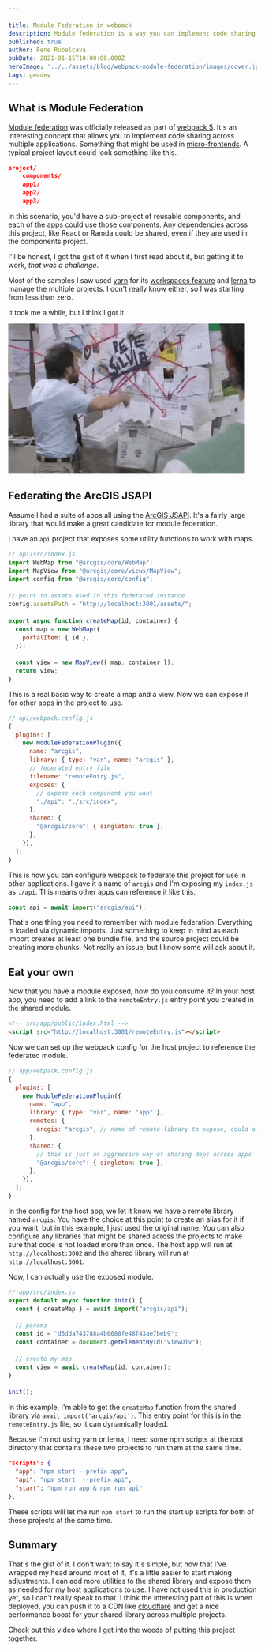 ```yaml
---

title: Module Federation in webpack
description: Module federation is a way you can implement code sharing in your apps
published: true
author: Rene Rubalcava
pubDate: 2021-01-15T10:00:00.000Z
heroImage: '../../assets/blog/webpack-module-federation/images/cover.jpg'
tags: geodev
---
```


## What is Module Federation

[Module federation](https://module-federation.github.io/) was officially
released as part of
[webpack 5](https://webpack.js.org/concepts/module-federation/). It's an
interesting concept that allows you to implement code sharing across multiple
applications. Something that might be used in
[micro-frontends](https://micro-frontends.org/). A typical project layout could
look something like this.

```json
project/
    components/
    app1/
    app2/
    app3/
```

In this scenario, you'd have a sub-project of reusable components, and each of
the apps could use those components. Any dependencies across this project, like
React or Ramda could be shared, even if they are used in the components project.

I'll be honest, I got the gist of it when I first read about it, but getting it
to work, _that was a challenge_.

Most of the samples I saw used [yarn](https://yarnpkg.com/) for its
[workspaces feature](https://yarnpkg.com/features/workspaces) and
[lerna](https://github.com/lerna/lerna) to manage the multiple projects. I don't
really know either, so I was starting from less than zero.

It took me a while, but I think I got it.

![learning webpack module federation](../../assets/blog/webpack-module-federation/images/charlie.gif "learning webpack module federation")

## Federating the ArcGIS JSAPI

Assume I had a suite of apps all using the
[ArcGIS JSAPI](https://developers.arcgis.com/javascript/). It's a fairly large
library that would make a great candidate for module federation.

I have an `api` project that exposes some utility functions to work with maps.

```js
// api/src/index.js
import WebMap from "@arcgis/core/WebMap";
import MapView from "@arcgis/core/views/MapView";
import config from "@arcgis/core/config";

// point to assets used in this federated instance
config.assetsPath = "http://localhost:3001/assets/";

export async function createMap(id, container) {
  const map = new WebMap({
    portalItem: { id },
  });

  const view = new MapView({ map, container });
  return view;
}
```

This is a real basic way to create a map and a view. Now we can expose it for
other apps in the project to use.

```js
// api/webpack.config.js
{
  plugins: [
    new ModuleFederationPlugin({
      name: "arcgis",
      library: { type: "var", name: "arcgis" },
      // federated entry file
      filename: "remoteEntry.js",
      exposes: {
        // expose each component you want
        "./api": "./src/index",
      },
      shared: {
        "@arcgis/core": { singleton: true },
      },
    }),
  ];
}
```

This is how you can configure webpack to federate this project for use in other
applications. I gave it a name of `arcgis` and I'm exposing my `index.js` as
`./api`. This means other apps can reference it like this.

```js
const api = await import("arcgis/api");
```

That's one thing you need to remember with module federation. Everything is
loaded via dynamic imports. Just something to keep in mind as each import
creates at least one bundle file, and the source project could be creating more
chunks. Not really an issue, but I know some will ask about it.

## Eat your own

Now that you have a module exposed, how do you consume it? In your host app, you
need to add a link to the `remoteEntry.js` entry point you created in the shared
module.

```html
<!-- src/app/public/index.html -->
<script src="http://localhost:3001/remoteEntry.js"></script>
```

Now we can set up the webpack config for the host project to reference the
federated module.

```js
// app/webpack.config.js
{
  plugins: [
    new ModuleFederationPlugin({
      name: "app",
      library: { type: "var", name: "app" },
      remotes: {
        arcgis: "arcgis", // name of remote library to expose, could alias if you want
      },
      shared: {
        // this is just an aggressive way of sharing deps across apps
        "@arcgis/core": { singleton: true },
      },
    }),
  ];
}
```

In the config for the host app, we let it know we have a remote library named
`arcgis`. You have the choice at this point to create an alias for it if you
want, but in this example, I just used the original name. You can also configure
any libraries that might be shared across the projects to make sure that code is
not loaded more than once. The host app will run at `http://localhost:3002` and
the shared library will run at `http://localhost:3001`.

Now, I can actually use the exposed module.

```js
// app/src/index.js
export default async function init() {
  const { createMap } = await import("arcgis/api");

  // params
  const id = "d5dda743788a4b0688fe48f43ae7beb9";
  const container = document.getElementById("viewDiv");

  // create my map
  const view = await createMap(id, container);
}

init();
```

In this example, I'm able to get the `createMap` function from the shared
library via `await import('arcgis/api')`. This entry point for this is in the
`remoteEntry.js` file, so it can dynamically loaded.

Because I'm not using yarn or lerna, I need some npm scripts at the root
directory that contains these two projects to run them at the same time.

```json
"scripts": {
  "app": "npm start --prefix app",
  "api": "npm start  --prefix api",
  "start": "npm run app & npm run api"
},
```

These scripts will let me run `npm start` to run the start up scripts for both
of these projects at the same time.

## Summary

That's the gist of it. I don't want to say it's simple, but now that I've
wrapped my head around most of it, it's a little easier to start making
adjustments. I can add more utilities to the shared library and expose them as
needed for my host applications to use. I have not used this in production yet,
so I can't really speak to that. I think the interesting part of this is when
deployed, you can push it to a CDN like
[cloudflare](https://www.cloudflare.com/) and get a nice performance boost for
your shared library across multiple projects.

Check out this video where I get into the weeds of putting this project
together.

<lite-youtube videoid="Gh4qOvjzyAw"></lite-youtube>

